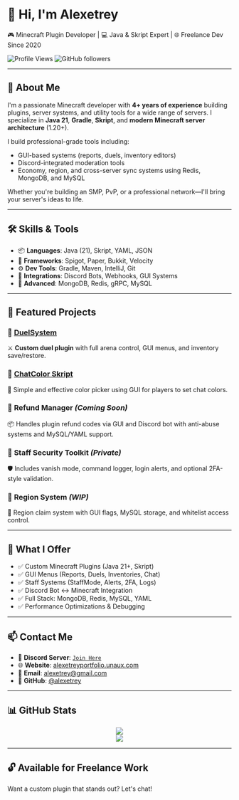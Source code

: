 <!-- GitHub Profile README for alexetrey -->

# 👋 Hi, I'm Alexetrey

🎮 Minecraft Plugin Developer | 💻 Java & Skript Expert | 🌐 Freelance Dev Since 2020

![Profile Views](https://komarev.com/ghpvc/?username=alexetrey&style=flat-square)
![GitHub followers](https://img.shields.io/github/followers/alexetrey?style=social)

---

## 🧠 About Me

I'm a passionate Minecraft developer with **4+ years of experience** building plugins, server systems, and utility tools for a wide range of servers. I specialize in **Java 21**, **Gradle**, **Skript**, and **modern Minecraft server architecture** (1.20+).

I build professional-grade tools including:
- GUI-based systems (reports, duels, inventory editors)
- Discord-integrated moderation tools
- Economy, region, and cross-server sync systems using Redis, MongoDB, and MySQL

Whether you're building an SMP, PvP, or a professional network—I'll bring your server's ideas to life.

---

## 🛠 Skills & Tools

- 📦 **Languages**: Java (21), Skript, YAML, JSON
- 🧩 **Frameworks**: Spigot, Paper, Bukkit, Velocity
- ⚙️ **Dev Tools**: Gradle, Maven, IntelliJ, Git
- 🔗 **Integrations**: Discord Bots, Webhooks, GUI Systems
- 🧠 **Advanced**: MongoDB, Redis, gRPC, MySQL

---

## 🚀 Featured Projects

### 🔹 [DuelSystem](https://github.com/alexetrey/Duelssystem)
⚔️ **Custom duel plugin** with full arena control, GUI menus, and inventory save/restore.

### 🔹 [ChatColor Skript](https://github.com/alexetrey/ChatColorSkript)
🎨 Simple and effective color picker using GUI for players to set chat colors.

### 🔹 **Refund Manager** *(Coming Soon)*
📦 Handles plugin refund codes via GUI and Discord bot with anti-abuse systems and MySQL/YAML support.

### 🔹 **Staff Security Toolkit** *(Private)*
🛡️ Includes vanish mode, command logger, login alerts, and optional 2FA-style validation.

### 🔹 **Region System** *(WIP)*
📍 Region claim system with GUI flags, MySQL storage, and whitelist access control.

---

## 💼 What I Offer

- ✅ Custom Minecraft Plugins (Java 21+, Skript)
- ✅ GUI Menus (Reports, Duels, Inventories, Chat)
- ✅ Staff Systems (StaffMode, Alerts, 2FA, Logs)
- ✅ Discord Bot ↔ Minecraft Integration
- ✅ Full Stack: MongoDB, Redis, MySQL, YAML
- ✅ Performance Optimizations & Debugging

---

## 📫 Contact Me

- 💬 **Discord Server**: [`Join Here`](https://discord.gg/JU92xmESGb)
- 🌐 **Website**: [alexetreyportfolio.unaux.com](https://alexetreyportfolio.unaux.com/portfolio)
- 📧 **Email**: alexetrey@gmail.com
- 🧩 **GitHub**: [@alexetrey](https://github.com/alexetrey)

---

## 📊 GitHub Stats

<p align="center">
  <img src="https://github-readme-stats.vercel.app/api?username=alexetrey&show_icons=true&theme=react&hide_border=false&count_private=true" />
  <br/>
  <img src="https://github-readme-stats.vercel.app/api/top-langs/?username=alexetrey&layout=compact&theme=react&hide_border=false" />
</p>

---

## 🔓 Available for Freelance Work

Want a custom plugin that stands out? Let's chat!
